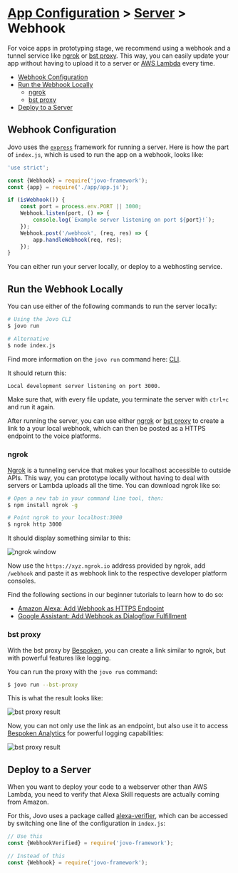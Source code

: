 # [App Configuration](../) > [Server](README.md) > Webhook

For voice apps in prototyping stage, we recommend using a webhook and a tunnel service like [ngrok](#ngrok) or [bst proxy](#bst-proxy). This way, you can easily update your app without having to upload it to a server or [AWS Lambda](./aws-lambda.md) every time.

* [Webhook Configuration](#webhook-configuration)
* [Run the Webhook Locally](#run-the-webhook-locally)
  * [ngrok](#ngrok)
  * [bst proxy](#bst-proxy)
* [Deploy to a Server](#deploy-to-a-server)


## Webhook Configuration

Jovo uses the [`express`](https://expressjs.com/) framework for running a server. Here is how the part of `index.js`, which is used to run the app on a webhook, looks like:

```javascript
'use strict';

const {Webhook} = require('jovo-framework');
const {app} = require('./app/app.js');

if (isWebhook()) {
    const port = process.env.PORT || 3000;
    Webhook.listen(port, () => {
        console.log(`Example server listening on port ${port}!`);
    });
    Webhook.post('/webhook', (req, res) => {
        app.handleWebhook(req, res);
    });
}
```

You can either run your server locally, or deploy to a webhosting service.


## Run the Webhook Locally

You can use either of the following commands to run the server locally:

```sh
# Using the Jovo CLI
$ jovo run

# Alternative
$ node index.js
```

Find more information on the `jovo run` command here: [CLI](.../02_cli).

It should return this:

```sh
Local development server listening on port 3000.
```

Make sure that, with every file update, you terminate the server with `ctrl+c` and run it again.

After running the server, you can use either [ngrok](#ngrok) or [bst proxy](#bst-proxy) to create a link to a your local webhook, which can then be posted as a HTTPS endpoint to the voice platforms.

### ngrok

[Ngrok](https://ngrok.com/) is a tunneling service that makes your localhost accessible to outside APIs. This way, you can prototype locally without having to deal with servers or Lambda uploads all the time. You can download ngrok like so:

```sh
# Open a new tab in your command line tool, then:
$ npm install ngrok -g

# Point ngrok to your localhost:3000
$ ngrok http 3000
```

It should display something similar to this:

![ngrok window](https://www.jovo.tech/img/docs/building-a-voice-app/webhook-url.jpg)

Now use the `https://xyz.ngrok.io` address provided by ngrok, add `/webhook` and paste it as webhook link to the respective developer platform consoles.

Find the following sections in our beginner tutorials to learn how to do so:

* [Amazon Alexa: Add Webhook as HTTPS Endpoint](https://www.jovo.tech/blog/alexa-skill-tutorial-nodejs/#app-configuration)
* [Google Assistant: Add Webhook as Dialogflow Fulfillment](https://www.jovo.tech/blog/google-action-tutorial-nodejs/#endpoint)

### bst proxy

With the bst proxy by [Bespoken](https://bespoken.io/), you can create a link similar to ngrok, but with powerful features like logging.

You can run the proxy with the `jovo run` command:

```sh
$ jovo run --bst-proxy
```
This is what the result looks like:

![bst proxy result](https://www.jovo.tech/blog/wp-content/uploads/2017/10/terminal-bst-proxy-1.jpg)

Now, you can not only use the link as an endpoint, but also use it to access [Bespoken Analytics](.../07_integrations/analytics#bespoken) for powerful logging capabilities:

![bst proxy result](https://www.jovo.tech/blog/wp-content/uploads/2017/10/bespoken-logging.jpg)


## Deploy to a Server

When you want to deploy your code to a webserver other than AWS Lambda, you need to verify that Alexa Skill requests are actually coming from Amazon.

For this, Jovo uses a package called [alexa-verifier](https://github.com/mreinstein/alexa-verifier), which can be accessed by switching one line of the configuration in `index.js`:

```javascript
// Use this
const {WebhookVerified} = require('jovo-framework');

// Instead of this
const {Webhook} = require('jovo-framework');
```
